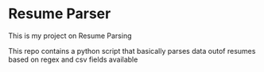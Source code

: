 # Resume Parser
This is my project on Resume Parsing

This repo contains a python script that basically parses data outof resumes based on regex and csv fields available
